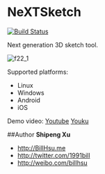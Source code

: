 NeXTSketch
========

[![Build Status](https://travis-ci.org/billhsu/NeXTSketch.png?branch=master)](https://travis-ci.org/billhsu/NeXTSketch)

Next generation 3D sketch tool.

![f22_1](https://github.com/billhsu/NeXTSketch/raw/master/doc/f22_1.png)


Supported platforms:
 * Linux
 * Windows
 * Android
 * iOS
 

Demo video: [Youtube](https://www.youtube.com/watch?v=LXAcakVGCuI) [Youku](http://v.youku.com/v_show/id_XNjY1ODY2MjY4.html)


##Author
**Shipeng Xu**

+ http://BillHsu.me
+ http://twitter.com/1991bill
+ http://weibo.com/billhsu
